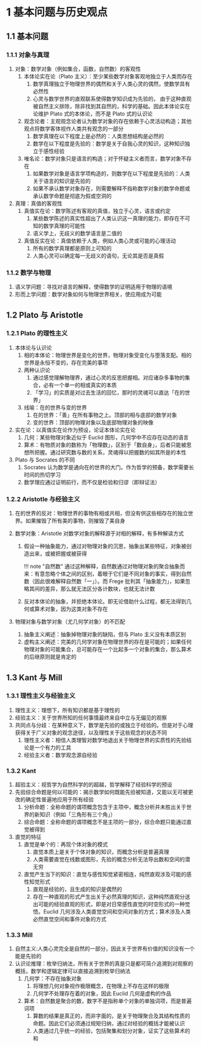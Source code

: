 # 1 基本问题与历史观点

## 1.1 基本问题
### 1.1.1 对象与真理
1. 对象：数学对象（例如集合，函数，自然数）的客观性
    1. 本体论实在论（$\text{Plato}$ 主义）：至少某些数学对象客观地独立于人类而存在
        1. 数学真理独立于物理世界的偶然和关于人类心灵的偶然，使数学具有必然性
        2. 心灵与数学世界的直观联系使得数学知识成为先验的， 由于这种直观被自然主义排除，除非找到其自然的，科学的基础。因此本体论实在论维护 $\text{Plato}$ 式的本体论，而不是 $\text{Plato}$ 式的认识论
    2. 观念论者：主观观念论者认为数学对象的存在依赖于心灵活动构造；其他观点将数学客体视作人类共有观念的一部分
        1. 数学真理在以下程度上是必然的：人类思想结构是必然的
        2. 数学在以下程度是先验的：数学是关于自我心灵的知识，这种知识独立于感性经验
    3. 唯名论：数学对象只是语言的构造；对于怀疑主义者而言，数学对象不存在
        1. 如果数学对象是语言学项构造的，则数学在以下程度是先验的：人类关于语言的知识是先验的
        2. 如果不承认数学对象存在，则需要解释不指称数学对象的数学命题或承认数学命题是彻底为假或空洞的
2. 真理：真值的客观性
    1. 真值实在论：数学陈述有客观的真值，独立于心灵，语言或约定
        1. 某些数学陈述的真实性超出了人类认识这一真理的能力，即存在不可知的数学真理的可能性
        2. 语义学上，无歧义的数学语言是二值的
    2. 真值反实在论：真值依赖于人类，例如人类心灵或可能的心理活动
        1. 所有的数学真理都是原则上可知的
        2. 人类心灵可以确定每一无歧义的语句，无论其是否是真假

### 1.1.2 数学与物理
1. 语义学问题：寻找对语言的解释，使得数学的证明适用于物理的语境
2. 形而上学问题：数学对象如何与物理世界相关，使应用成为可能

## 1.2 Plato 与 Aristotle
### 1.2.1 Plato 的理性主义
1. 本体论与认识论
    1. 相的本体论：物理世界是变化的世界，物理对象受变化与堕落支配。相的世界是永恒不变的，存在完美的事项
    2. 两种认识论
        1. 通过感觉理解物理界，通过心灵的反思把握相。对应诸杂多事物的集合，必有一个单一的相或真实的本质
        2. 「学习」的实质是对过去生活的回忆，那时的灵魂可以直达「在的世界」
    3. 线喻：在的世界与变的世界
        1. 在的世界：「善」在所有事物之上。顶部的相与底部的数学对象
        2. 变的世界：顶部的物理对象以及底部物理对象的映像
2. 实在论：以真值实在论作为预设，论证本体论实在论
    1. 几何：某些物理对象近似于 $\text{Euclid}$ 图形，几何学中不应存在动态的语言
    2. 算术：有物质对象的数称为「物理数」，区别于「数自身」，后者只能被思想所把握。通过研究数与数的关系，灵魂得以把握数的如其所是的本性
3. $\text{Plato}$ 与 $\text{Socrates}$ 的不同
    1. $\text{Socrates}$ 认为数学是通向在的世界的大门。作为哲学的预备，数学需要长时间的热切学习
    2. 数学理应通过证明前行，而不仅是检验和归谬（即辩证法）

### 1.2.2 Aristotle 与经验主义
1. 在的世界的反对：物理世界的事物有相或共相，但没有供这些相存在的独立世界。如果摧毁了所有美的事物，则摧毁了美自身
2. 数学对象：$\text{Aristotle}$ 对数学对象的解释源于对相的解释，有多种解读方式
    1. 假设一种抽象能力，通过对物理对象的沉思，抽象出某些特征，对象被创造出来，或被把握或被获得

        !!! note "自然数"
            通过这种解释，自然数通过对物理对象的聚合抽象而来：有意忽略个体之间的区别，着眼于它们是不同对象的事实，得到自然数（因此很难解释自然数「一」）。而 $\text{Frege}$ 批判其「抽象能力」，如果忽略其间的差异，那么就无法区分各计数块，也就无法计数

    2. 反对本体论的抽象，并拒绝本体论。即无论借助什么过程，都无法得到几何或算术对象，因为这类对象不存在

3. 物理对象与数学对象（尤几何学对象）的不匹配
    1. 抽象主义阐述：抽象掉物理对象的缺陷，但与 $\text{Plato}$ 主义没有本质区别
    2. 虚构主义阐述：完美的几何学对象在物理世界的存在是可能的；如果任何物理对象的可能集合，总可能存在一个比起多一个对象的集合，那么算术的后继原则就是肯定的

## 1.3 Kant 与 Mill
### 1.3.1 理性主义与经验主义
1. 理性主义：理想下，所有知识都是基于理性的
2. 经验主义：关于世界所知的任何事情最终来自中立与无偏见的观察
3. 共同点与分歧：在某种意义下，数学是先验的或独立于经验的。但是对于心理获得关于广义对象的观念途径，以及理性关于这些观念的状态不同
    1. 理性主义者：相信人类理智对数学地退出关于物理世界的实质性的先验结论是一个有力的工具
    2. 经验主义者：数学观念源自经验

### 1.3.2 Kant
1. 超验主义：视哲学为自然科学的的超越，哲学解释了经验科学的预设
2. 先验综合命题是何以可能的：揭示数学如何既能先验被知道，又能以无可被更改的确定性普遍地应用于所有经验
    1. 分析命题：全称命题的谓项概念包含于主项中，概念分析并未胜出关于世界的新知识（例如「三角形有三个角」）
    2. 综合命题：全称命题的谓项概念不是主项的一部分，综合命题只能通过直觉被得到
3. 直觉的特征
    1. 直觉是单个的：再现个体对象的模式
        1. 直觉本质上是关于个体对象的知识，而概念分析是普遍真理
        2. 人类需要直觉在线数或图形，先验的概念分析无法导出数和空间的潜无穷
    2. 直觉产生当下的知识：直觉与感性知觉紧密相连，纯然直观涉及可能的感性知觉形式
        1. 直观是经验的，且生成的知识是偶然的
        2. 存在一种直观的形式产生出关于必然真理的知识，这种纯然直观分送出可能的经验直观的形式，即是对日常感性直觉的时空形式的一种觉悟。$\text{Euclid}$ 几何涉及人类直觉空间和空间对象的方式；算术涉及人类必然直觉空间和事件对象的方式

### 1.3.3 Mill
1. 自然主义:人类心灵完全是自然的一部分，因此关于世界有价值的知识没有一个能是先验的
2. 认识论推理：枚举归纳法，所有关于世界的真是只是都可简介追溯到对观察的概括，数学和逻辑定律可以直接追溯到枚举归纳法
    1. 几何学：不存在抽象对象
        1. 将理想几何对象视作极限概念，在物理上不存在这样的极限
        2. 几何学不处理存在着的对象，因此 $\text{Euclid}$ 几何是虚构的作品
    2. 算术：自然数是聚合的数，数字不是指称单个对象的单独词项，而是普遍词项
        1. 算数的结果是真正的，而非字面的，是关于物理聚合及其结构性质的命题。因此它们必须通过规矩归纳，通过对经验的概括才能被认识
        2. 人类通过几乎统一的经验，包括聚集和划分对象，证实了这些算术的和
